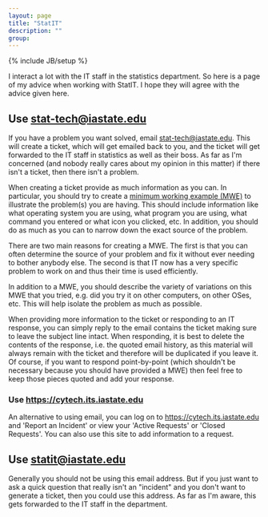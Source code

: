 ```yaml
---
layout: page
title: "StatIT"
description: ""
group: 
---
```

{% include JB/setup %}

I interact a lot with the IT staff in the statistics department. So here is a page of my advice when working with StatIT. I hope they will agree with the advice given here. 


## Use stat-tech@iastate.edu

If you have a problem you want solved, email stat-tech@iastate.edu. 
This will create a ticket, which will get emailed back to you, and the ticket will get forwarded to the IT staff in statistics as well as their boss. 
As far as I'm concerned (and nobody really cares about my opinion in this matter) if there isn't a ticket, then there isn't a problem. 

When creating a ticket provide as much information as you can. 
In particular, you should try to create a [minimum working example (MWE)](https://en.wikipedia.org/wiki/Minimal_Working_Example) to illustrate the problem(s) you are having. 
This should include information like what operating system you are using, what program you are using, what command you entered or what icon you clicked, etc. 
In addition, you should do as much as you can to narrow down the exact source of the problem. 

There are two main reasons for creating a MWE. The first is that you can often determine the source of your problem and fix it without ever needing to bother anybody else. The second is that IT now has a very specific problem to work on and thus their time is used efficiently. 

In addition to a MWE, you should describe the variety of variations on this MWE that you tried, e.g. did you try it on other computers, on other OSes, etc. This will help isolate the problem as much as possible. 

When providing more information to the ticket or responding to an IT response, you can simply reply to the email contains the ticket making sure to leave the subject line intact.
When responding, it is best to delete the contents of the response, i.e. the quoted email history, as this material will always remain with the ticket and therefore will be duplicated if you leave it.
Of course, if you want to respond point-by-point (which shouldn't be necessary because you should have provided a MWE) then feel free to keep those pieces quoted and add your response. 


### Use https://cytech.its.iastate.edu

An alternative to using email, you can log on to https://cytech.its.iastate.edu and 'Report an Incident' or view your 'Active Requests' or 'Closed Requests'. 
You can also use this site to add information to a request. 



## Use statit@iastate.edu

Generally you should not be using this email address. 
But if you just want to ask a quick question that really isn't an "incident" and you don't want to generate a ticket, then you could use this address.
As far as I'm aware, this gets forwarded to the IT staff in the department. 


